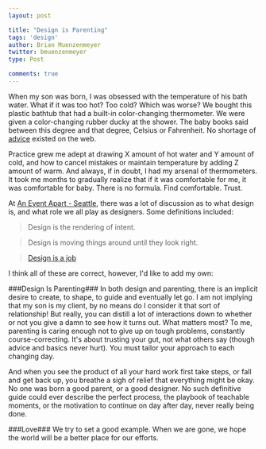 ```yaml
---
layout: post

title: "Design is Parenting"
tags: 'design'
author: Brian Muenzenmeyer
twitter: bmuenzenmeyer
type: Post

comments: true
---
```


When my son was born, I was obsessed with the temperature of his bath water.  What if it was too hot?  Too cold?  Which was worse?  We bought this plastic bathtub that had a built-in color-changing thermometer.  We were given a color-changing rubber ducky at the shower.  The baby books said between this degree and that degree, Celsius or Fahrenheit. No shortage of [advice](https://www.google.com/search?q=what+temperature+should+my+babies+bath+water+be) existed on the web.  

Practice grew me adept at drawing X amount of hot water and Y amount of cold, and how to cancel mistakes or maintain temperature by adding Z amount of warm.  And always, if in doubt, I had my arsenal of thermometers. It took me months to gradually realize that if it was comfortable for me, it was comfortable for baby.  There is no formula.  Find comfortable.  Trust.

At [An Event Apart - Seattle](http://aneventapart.com/event/seattle-2013), there was a lot of discussion as to what design is, and what role we all play as designers.  Some definitions  included:

> Design is the rendering of intent.

> Design is moving things around until they look right.

> [Design is a job](http://www.abookapart.com/products/design-is-a-job)

I think all of these are correct, however, I'd like to add my own:

###Design Is Parenting###
In both design and parenting, there is an implicit desire to create, to shape, to guide and eventually let go.  I am not implying that my son is my client, by no means do I consider it that sort of relationship!  But really, you can distill a lot of interactions down to whether or not you give a damn to see how it turns out.  What matters most?  To me, parenting is caring enough not to give up on tough problems, constantly course-correcting.  It's about trusting your gut, not what others say (though advice and basics never hurt).  You must tailor your approach to each changing day.  

And when you see the product of all your hard work first take steps, or fall and get back up, you breathe a sigh of relief that everything might be okay.  No one was born a good parent, or a good designer.  No such definitive guide could ever describe the perfect process, the playbook of teachable moments, or the motivation to continue on day after day, never really being done.

###Love###
We try to set a good example.  When we are gone, we hope the world will be a better place for our efforts.

